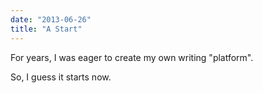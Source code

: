 ```yaml
---
date: "2013-06-26"
title: "A Start"
---
```


For years, I was eager to create my own writing "platform".

So, I guess it starts now.

